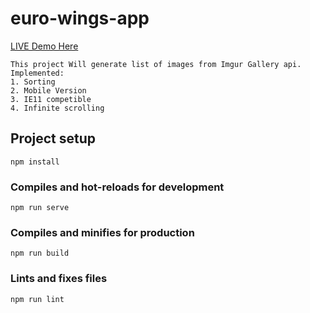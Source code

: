 # euro-wings-app

[LIVE Demo Here](https://andrewphilippov.github.io)

```
This project Will generate list of images from Imgur Gallery api.
Implemented: 
1. Sorting
2. Mobile Version
3. IE11 competible
4. Infinite scrolling
```
## Project setup
```
npm install
```

### Compiles and hot-reloads for development
```
npm run serve
```

### Compiles and minifies for production
```
npm run build
```

### Lints and fixes files
```
npm run lint
```
